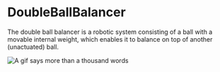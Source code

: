 # DoubleBallBalancer

The double ball balancer is a robotic system consisting of a ball with a movable internal weight, which enables it to balance on top of another (unactuated) ball.

![A gif says more than a thousand words](https://github.com/ChristofDubs/DoubleBallBalancer/blob/master/doc/img/3d_demo.gif)